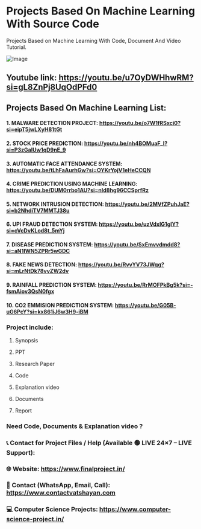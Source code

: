 # Projects Based On Machine Learning With Source Code

Projects Based on Machine Learning With Code, Document And Video Tutorial.

![Image](https://github.com/user-attachments/assets/b3a9ef8d-d401-44b7-bc20-ffe94b14e09f)

## Youtube link: https://youtu.be/u7OyDWHhwRM?si=gL8ZnPj8UqOdPFd0

## Projects Based On Machine Learning List: 

#### 1. MALWARE DETECTION PROJECT: https://youtu.be/o7W1fRSxci0?si=eipT5jwLXyH81tGt    
#### 2. STOCK PRICE PREDICTION:    https://youtu.be/nh4BOMuaF_I?si=P3zGalUw1qD9nE_9
#### 3. AUTOMATIC FACE ATTENDANCE SYSTEM: https://youtu.be/tLhFaAurhGw?si=OYKrYojV1eHeCCQN   
#### 4. CRIME PREDICTION USING MACHINE LEARNING: https://youtu.be/DUM0rrbo1AU?si=nId8hg96CCSprfRz  
#### 5. NETWORK INTRUSION DETECTION:    https://youtu.be/2MVfZPuhJaE?si=b2NhdiTV7MMTJ38u
#### 6. UPI FRAUD DETECTION SYSTEM:   https://youtu.be/uzVdxlG1gIY?si=cVcDvKLod8t_5mYj
#### 7. DISEASE PREDICTION SYSTEM:   https://youtu.be/SxEmvvdmdd8?si=aN1IWN5ZPRr5wGDC
#### 8. FAKE NEWS DETECTION:   https://youtu.be/RvvYV73JWqg?si=mLrNtDk78vvZW2dv
#### 9. RAINFALL PREDICTION SYSTEM:   https://youtu.be/RrMOFPkBg5k?si=-fsmAiov3QsN0fgx 
#### 10. CO2 EMMISION PREDICTION SYSTEM:   https://youtu.be/G05B-uG6PcY?si=kx861iJ6w3H9-iBM

### Project include: 

1. Synopsis

2. PPT

3. Research Paper


4. Code

5. Explanation video

6. Documents

7. Report

### Need Code, Documents & Explanation video ? 

### 📞 Contact for Project Files / Help (Available 🟢 LIVE 24×7 – LIVE Support):

### 🌐 Website: https://www.finalproject.in/

### 📲 Contact (WhatsApp, Email, Call): https://www.contactvatshayan.com

### 💻 Computer Science Projects: https://www.computer-science-project.in/

